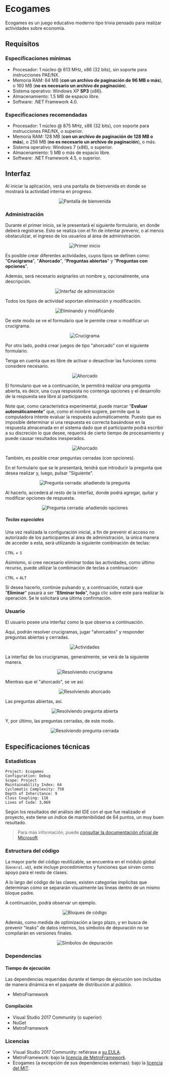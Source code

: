 
Ecogames
========
Ecogames es un juego educativo moderno tipo trivia pensado para realizar actividades sobre economía.

Requisitos
-------------

### Especificaciones mínimas
- Procesador: 1 núcleo @ 613 MHz, x86 (32 bits), sin soporte para instrucciones PAE/NX.
- Memoria RAM: 64 MB (**con un archivo de paginación de 96 MB o más**), o 160 MB (**no es necesario un archivo de paginación**).
- Sistema operativo: Windows XP **SP3** (x86).
- Almacenamiento: 1.5 MB de espacio libre.
- Software: .NET Framework 4.0.

### Especificaciones recomendadas
- Procesador: 1 núcleo @ 875 MHz, x86 (32 bits), con soporte para instrucciones PAE/NX, o superior.
- Memoria RAM: 128 MB (**con un archivo de paginación de 128 MB o más**), o 256 MB (**no es necesario un archivo de paginación**), o más.
- Sistema operativo: Windows 7 (x86), o superior.
- Almacenamiento: 5 MB o más de espacio libre.
- Software: .NET Framework 4.5, o superior.

Interfaz
---------
Al iniciar la aplicación, verá una pantalla de bienvenida en donde se mostrará la actividad interna en progreso.
<div style="text-align: center">
	<img src="https://i.imgur.com/AFimMhu.png" alt="Pantalla de bienvenida" />
</div>

### Administración
Durante el primer inicio, se le presentará el siguiente formulario, en donde deberá registrarse. Esto se realiza con el fin de intentar prevenir, o al menos obstaculizar, el ingreso de los usuarios al área de administración.
<div style="text-align: center">
	<img src="https://i.imgur.com/bOrmUxX.png" alt="Primer inicio" />
</div>


Es posible crear diferentes actividades, cuyos tipos se definen como: "**Crucigrama**", "**Ahorcado**", "**Preguntas abiertas**" y "**Preguntas con opciones**".


Además, será necesario asignarles un nombre y, opcionalmente, una descripción.
<div style="text-align: center">
	<img src="https://i.imgur.com/J2dUSxT.png" alt="Interfaz de administración" />
</div>


Todos los tipos de actividad soportan eliminación y modificación.
<div style="text-align: center">
	<img src="https://i.imgur.com/B3WAgBs.png" alt="Eliminando y modificando" />
</div>


De este modo se ve el formulario que le permite crear o modificar un crucigrama.
<div style="text-align: center">
	<img src="https://i.imgur.com/ZEKg1rc.png" alt="Crucigrama" />
</div>


Por otro lado, podrá crear juegos de tipo "ahorcado" con el siguiente formulario.

Tenga en cuenta que es libre de activar o desactivar las funciones como considere necesario.
<div style="text-align: center">
	<img src="https://i.imgur.com/oWMw8Kd.png" alt="Ahorcado" />
</div>


El formulario que ve a continuación, le permitirá realizar una pregunta abierta, es decir, una cuya respuesta no contenga opciones y el desarrollo de la respuesta sea libre al participante.

Note que, como característica experimental, puede marcar "**Evaluar automáticamente**" que, como el nombre sugiere, permite que la computadora intente evaluar la respuesta automáticamente. Puesto que es imposible determinar si una respuesta es correcta basándose en la respuesta almacenada en el sistema dado que el participante podrá escribir a su discreción lo que desee, requerirá de cierto tiempo de procesamiento y puede causar resultados inesperados.
<div style="text-align: center">
	<img src="https://i.imgur.com/x5nnVYv.png" alt="Ahorcado" />
</div>


También, es posible crear preguntas cerradas (con opciones).

En el formulario que se le presentará, tendrá que introducir la pregunta que desea realizar y, luego, pulsar "Siguiente".
<div style="text-align: center">
	<img src="https://i.imgur.com/yIQiCua.png" alt="Pregunta cerrada: añadiendo la pregunta" />
</div>

Al hacerlo, accederá al resto de la interfaz, donde podrá agregar, quitar y modificar opciones de respuesta.
<div style="text-align: center">
	<img src="https://i.imgur.com/nf30vwd.png" alt="Pregunta cerrada: añadiendo opciones" />
</div>

##### Teclas especiales
Una vez realizada la configuración inicial, a fin de prevenir el acceso no autorizado de los participantes al área de administración, la única manera de acceder a esta, será utilizando la siguiente combinación de teclas:

`CTRL` + `S`

Asimismo, si cree necesario eliminar todas las actividades, como último recurso, puede utilizar la combinación de teclas a continuación:

`CTRL` + `ALT`

Si desea hacerlo, continúe pulsando y, a continuación, notará que "**Eliminar**" pasará a ser "**Eliminar todo**", haga clic sobre este para realizar la operación. Se le solicitará una última confirmación.

### Usuario
El usuario posee una interfaz como la que observa a continuación.

Aquí, podrán resolver crucigramas, jugar "ahorcados" y responder preguntas abiertas y cerradas.
<div style="text-align: center">
	<img src="https://i.imgur.com/wStEt3N.png" alt="Actividades" />
</div>


La interfaz de los crucigramas, generalmente, se verá de la siguiente manera.
<div style="text-align: center">
	<img src="https://i.imgur.com/YMO3lIx.png" alt="Resolviendo crucigrama" />
</div>


Mientras que el "ahorcado", se ve así.
<div style="text-align: center">
	<img src="https://i.imgur.com/CepvBdx.png" alt="Resolviendo ahorcado" />
</div>


Las preguntas abiertas, así.
<div style="text-align: center">
	<img src="https://i.imgur.com/54dNKsl.png" alt="Resolviendo pregunta abierta" />
</div>


Y, por último, las preguntas cerradas, de este modo.
<div style="text-align: center">
	<img src="https://i.imgur.com/zSBdJ4Y.png" alt="Resolviendo pregunta cerrada" />
</div>

Especificaciones técnicas
-------------------------------

### Estadísticas

    Project: Ecogames
    Configuration: Debug
    Scope: Project
    Maintainability Index: 64
    Cyclomatic Complexity: 750
    Depth of Inheritance: 9
    Class Coupling: 118
    Lines of Code: 3,069

Según los resultados del análisis del IDE con el que fue realizado el proyecto, este tiene un índice de mantenibilidad de 64 puntos, un muy buen resultado.

> Para más información, puede [consultar la documentación oficial de Microsoft](https://docs.microsoft.com/en-us/visualstudio/code-quality/code-metrics-values?view=vs-2019).

### Estructura del código

La mayor parte del código reutilizable, se encuentra en el módulo global (`General.vb`), este incluye procedimientos y funciones que sirven como apoyo para el resto de clases.

A lo largo del código de las clases, existen categorías implícitas que determinan cómo se separarán visualmente las líneas dentro de un mismo bloque padre.

A continuación, podrá observar un ejemplo.
<div style="text-align: center">
	<img src="https://i.imgur.com/xB8ufuh.png" alt="Bloques de código" />
</div>

Además, como medida de optimización a largo plazo, y en busca de prevenir "leaks" de datos internos, los símbolos de depuración no se compilarán en versiones finales.
<div style="text-align: center">
	<img src="https://i.imgur.com/tH62uh4.png" alt="Símbolos de depuración" />
</div>

### Dependencias

#### Tiempo de ejecución
Las dependencias requeridas durante el tiempo de ejecución son incluídas de manera dinámica en el paquete de distribución al público.

- MetroFramework

#### Compilación
- Visual Studio 2017 Community (o superior)
- NuGet
- MetroFramework

### Licencias
- Visual Studio 2017 Community: refiérase a [su EULA](https://visualstudio.microsoft.com/license-terms/mlt553321/).
- MetroFramework: bajo la [licencia de MetroFramework](https://github.com/thielj/MetroFramework/blob/master/LICENSE.md).
- Ecogames (a excepción de sus dependencias externas): bajo la [licencia del MIT](LICENSE).
